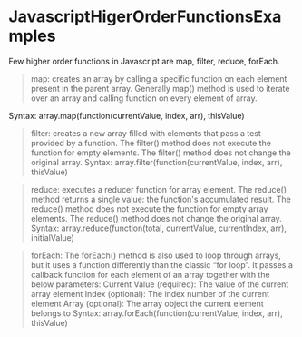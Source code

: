 # JavascriptHigerOrderFunctionsExamples

Few higher order functions in Javascript are map, filter, reduce, forEach.

> map: creates an array by calling a specific function on each element present in the parent array. Generally map() method is used to iterate over an array and calling            function on every element of array.

  Syntax:
    array.map(function(currentValue, index, arr), thisValue)
 
>filter: creates a new array filled with elements that pass a test provided by a function. The filter() method does not execute the function for empty elements. The                  filter() method does not change the original array.
  Syntax:
    array.filter(function(currentValue, index, arr), thisValue)
    
>reduce: executes a reducer function for array element. The reduce() method returns a single value: the function's accumulated result. The reduce() method                            does not execute the function for empty array elements. The reduce() method does not change the original array.
  Syntax:
    array.reduce(function(total, currentValue, currentIndex, arr), initialValue)

>forEach: The forEach() method is also used to loop through arrays, but it uses a function differently than the classic “for loop”. It passes a callback function for each            element of an array together with the below parameters:
            Current Value (required): The value of the current array element
            Index (optional): The index number of the current element
            Array (optional): The array object the current element belongs to
  Syntax:
    array.forEach(function(currentValue, index, arr), thisValue)

